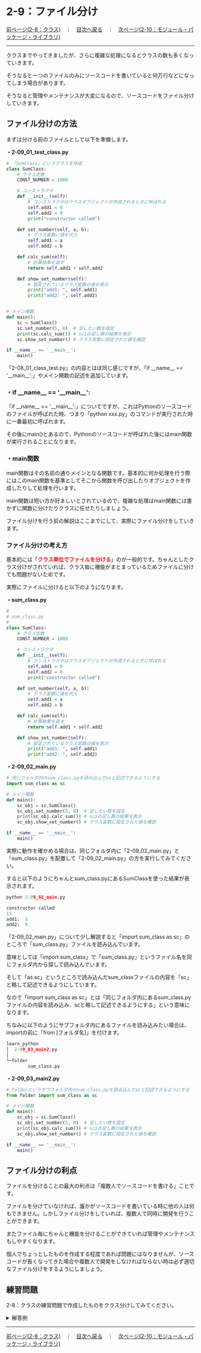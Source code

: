 # 2-9：ファイル分け

[前ページ(2-8：クラス)](./2-08.md)　｜　[目次へ戻る](../index.md)　｜　[次ページ(2-10：モジュール・パッケージ・ライブラリ)](./2-10.md)
- - -
クラスまでやってきましたが、さらに複雑な処理になるとクラスの数も多くなっていきます。

そうなると一つのファイルのみにソースコードを書いていると何万行などになってしまう場合があります。

そうなると管理やメンテナンスが大変になるので、ソースコードをファイル分けしていきます。

## ファイル分けの方法

まずは分ける前のファイルとして以下を準備します。

__・2-09_01_test_class.py__
~~~python
# 「SumClass」というクラスを作成
class SumClass:
    # クラス定数
    CONST_NUMBER = 1000

    # コンストラクタ
    def __init__(self):
        # コンストラクタはクラスオブジェクトが作成されるときに呼ばれる
        self.add1 = 0
        self.add2 = 0
        print("constructor called")

    def set_number(self, a, b):
        # クラス変数に値を代入
        self.add1 = a
        self.add2 = b

    def calc_sum(self):
        # 計算結果を返す
        return self.add1 + self.add2

    def show_set_number(self):
        # 設定されているクラス変数の値を表示
        print("add1: ", self.add1)
        print("add2: ", self.add2)


# メイン関数
def main():
    sc = SumClass()
    sc.set_number(5, 8)  # 足したい数を設定
    print(sc.calc_sum()) # sc1の足し算の結果を表示
    sc.show_set_number() # クラス変数に設定された値を確認

if __name__ == '__main__':
    main()

~~~

「2-08_01_class_test.py」の内容とほぼ同じ感じですが、「if \_\_name__ == '\_\_main\_\_':」やメイン関数の記述を追加しています。

### ・if \_\_name__ == '\_\_main\_\_':

「if \_\_name__ == '\_\_main\_\_':」についてですが、これはPythonのソースコードのファイルが呼ばれた時、つまり「python xxx.py」のコマンドが実行された時に一番最初に呼ばれます。

その後にmain()とあるので、Pythonのソースコードが呼ばれた後にはmain関数が実行されることになります。

### ・main関数

main関数はその名前の通りメインとなる関数です。基本的に何か処理を行う際にはこのmain関数を基準としてそこから関数を呼び出したりオブジェクトを作成したりして処理を行います。

main関数は短い方が好ましいとされているので、複雑な処理はmain関数には書かずに関数に分けたりクラスに任せたりしましょう。

ファイル分けを行う前の解説はここまでにして、実際にファイル分けをしていきます。

### ファイル分けの考え方

基本的には「<span style="color: red; ">__クラス単位でファイルを分ける__</span>」のが一般的です。ちゃんとしたクラス分けがされていれば、クラス毎に機能がまとまっているためファイルに分けても問題がないためです。

実際にファイルに分けると以下のようになります。

__・sum_class.py__
~~~python
#
# sum_class.py
#
class SumClass:
    # クラス定数
    CONST_NUMBER = 1000

    # コンストラクタ
    def __init__(self):
        # コンストラクタはクラスオブジェクトが作成されるときに呼ばれる
        self.add1 = 0
        self.add2 = 0
        print("constructor called")

    def set_number(self, a, b):
        # クラス変数に値を代入
        self.add1 = a
        self.add2 = b

    def calc_sum(self):
        # 計算結果を返す
        return self.add1 + self.add2

    def show_set_number(self):
        # 設定されているクラス変数の値を表示
        print("add1: ", self.add1)
        print("add2: ", self.add2)
~~~

__・2-09_02_main.py__
~~~python
# 同じフォルダ内のsum_class.pyを読み込んでscと記述できるようにする
import sum_class as sc

# メイン関数
def main():
    sc_obj = sc.SumClass()
    sc_obj.set_number(5, 8)  # 足したい数を設定
    print(sc_obj.calc_sum()) # sc1の足し算の結果を表示
    sc_obj.show_set_number() # クラス変数に設定された値を確認

if __name__ == '__main__':
    main()
~~~

実際に動作を確かめる場合は、同じフォルダ内に「2-09_02_main.py」と「sum_class.py」を配置して「2-09_02_main.py」の方を実行してみてください。

すると以下のようにちゃんとsum_class.pyにあるSumClassを使った結果が表示されます。

~~~python
python 2-09_02_main.py

constructor called
13
add1:  5
add2:  8
~~~

「2-09_02_main.py」について少し解説すると「import sum_class as sc」のところで「sum_class.py」ファイルを読み込んでいます。

意味としては「import sum_class」で「sum_class.py」というファイル名を同じフォルダ内から探して読み込んでいます。

そして「as sc」というところで読み込んだsum_classファイルの内容を「sc」と略して記述できるようにしています。

なので「import sum_class as sc」とは「同じフォルダ内にあるsum_class.pyファイルの内容を読み込み、scと略して記述できるようにする」という意味になります。

ちなみに以下のようにサブフォルダ内にあるファイルを読み込みたい場合は、importの前に「from \[フォルダ名\]」を付けます。

~~~python
learn_python
│  2-09_03_main2.py
│
└─folder
        sum_class.py
~~~

__・2-09_03_main2.py__
~~~python
# folderというサブフォルダ内のsum_class.pyを読み込んでscと記述できるようにする
from folder import sum_class as sc

# メイン関数
def main():
    sc_obj = sc.SumClass()
    sc_obj.set_number(5, 8)  # 足したい数を設定
    print(sc_obj.calc_sum()) # sc1の足し算の結果を表示
    sc_obj.show_set_number() # クラス変数に設定された値を確認

if __name__ == '__main__':
    main()
~~~

## ファイル分けの利点

ファイルを分けることの最大の利点は「複数人でソースコードを書ける」ことです。

ファイルを分けていなければ、誰かがソースコードを書いている時に他の人は何もできません。しかしファイル分けをしていれば、複数人で同時に開発を行うことができます。

またファイル毎にちゃんと機能を分けることができていれば管理やメンテナンスもしやすくなります。

個人でちょっとしたものを作成する程度であれば問題にはなりませんが、ソースコードが長くなってきた場合や複数人で開発をしなければならない時は必ず適切なファイル分けをするようにしましょう。

## 練習問題

2-8：クラスの練習問題で作成したものをクラス分けしてみてください。

<details>
<summary>解答例</summary>
<br>
<br>
※今回は同フォルダ内に配置することを前提の例として解答している。
<br>
<br>
<b>・student.py</b>
<br>
<pre>
#
# student.py
# 
class Student:
    SUBJECT_NUM = 3 # 教科数

    # コンストラクタ
    def __init__(self, name, language, english, math):
        # 名前と点数を引数として各値をクラス変数に設定
        self.name = name
        self.language = language
        self.english = english
        self.math = math

    # 合計点を計算
    def calc_sum(self):
        return self.language + self.english + self.math

    # 平均点を計算
    def calc_average(self):
        return self.calc_sum() / self.SUBJECT_NUM

    # 名前と合計、平均を表示(今回はまとめているがまとめなくてもよい)
    def show_data(self):
        sum_point = self.calc_sum()
        average_point = self.calc_average()

        message = "[" + self.name + "] sum: "
        message = message + str(sum_point) + " average: "
        message = message + str(average_point)

        print(message)
</pre>

<br>

<b>・2-09_04_file_practice.py</b>
<br>
<pre>

import student as st

# メイン関数
def main():
    # 各生徒のオブジェクトを作成
    sato = st.Student("Sato", 63, 42, 78)
    sasaki = st.Student("Sasaki", 33, 98, 42)
    miura = st.Student("Miura", 13, 62, 89)

    # 各オブジェクト毎の名前、合計、平均を計算して表示
    sato.show_data()
    sasaki.show_data()
    miura.show_data()

if __name__ == '__main__':
    main()

</pre>

</details>

- - -
[前ページ(2-8：クラス)](./2-08.md)　｜　[目次へ戻る](../index.md)　｜　[次ページ(2-10：モジュール・パッケージ・ライブラリ)](./2-10.md)